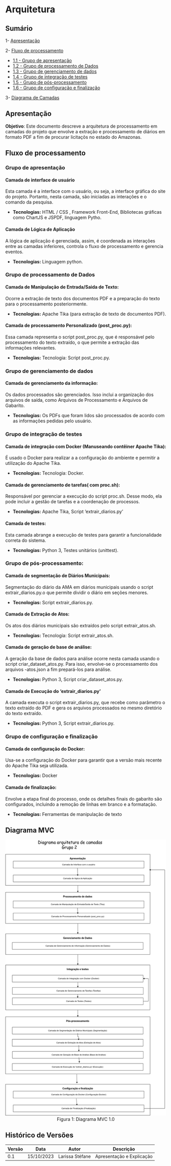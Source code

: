# Arquitetura

## Sumário
1- [Apresentação](#1--Apresentação)

2- [Fluxo de processamento](#1--Fluxo-processamento)

 *   [1.1 - Grupo de apresentação ](#2.1---Grupo-de-apresentação)
 *   [1.2 - Grupo de processamento de Dados ](#2.2---Grupo-de-processamento-de-Dados)
 *   [1.3 - Grupo de gerenciamento de dados ](#2.3---Grupo-de-gerenciamento-de-dados)
 *   [1.4 - Grupo de integração de testes](#2.4---Grupo-de-integração-de-testes)
 *   [1.5 - Grupo de pós-processamento](#2.5---Grupo-de-pós-processamento)
 *   [1.6 - Grupo de configuração e finalização](#2.6---Grupo-de-configuração-e-finalização)

3- [Diagrama de Camadas ](#3--Diagrama-Camadas)

## Apresentação

**Objetivo**: Este documento descreve a arquitetura de processamento em camadas do projeto que envolve a extração e processamento de diários em formato PDF a fim de procurar licitaçõs no estado do Amazonas.

## Fluxo de processamento

### Grupo de apresentação

#### Camada de interface de usuário
Esta camada é a interface com o usuário, ou seja, a interface gráfica do site do projeto. Portanto, nesta camada, são iniciadas as interações e o comando da pesquisa.

* **Tecnologias:** HTML / CSS , Framework Front-End, Bibliotecas gráficas como ChartJS e JSPDF, linguagem Pytho.

#### Camada de Lógica de Aplicação
A lógica de aplicação é gerenciada, assim, é coordenada as interações entre as camadas inferiores, controla o fluxo de processamento e gerencia eventos.

* **Tecnologias:** Linguagem python.

### Grupo de processamento de Dados

#### Camada de Manipulação de Entrada/Saida de Texto:
Ocorre a extração de texto dos documentos PDF e a preparação do texto para o processamento posteriormente.

* **Tecnologias:** Apache Tika (para extração de texto de documentos PDF).

#### Camada de processamento Personalizado (post_proc.py): 
Essa camada representa o script post_proc.py, que é responsável pelo processamento do texto extraído, o que permite a extração das informações relevantes.

* **Tecnologias:** Tecnologia: Script post_proc.py.

### Grupo de gerenciamento de dados

#### Camada de gerenciamento da informação:
Os dados processados são gerenciados. Isso inclui a organização dos arquivos de saída, como Arquivos de Processamento e Arquivos de Gabarito.

* **Tecnologias:** Os PDFs que foram lidos são processados de acordo com as informações pedidas pelo usuário.

### Grupo de integração de testes

#### Camada de integração com Docker (Manuseando contêiner Apache Tika):
É usado o Docker para realizar a a configuração do ambiente e permitir a utilização do Apache Tika.

* **Tecnologias:** Tecnologia: Docker.

#### Camada de gerenciamento de tarefas( com proc.sh):
Responsável por gerenciar a execução do script proc.sh. Desse modo, ela pode incluir a gestão de tarefas e a coordenação de processos.

* **Tecnologias:** Apache Tika, Script ‘extrair_diarios.py’

#### Camada de testes:
Esta camada abrange a execução de testes para garantir a funcionalidade correta do sistema.

* **Tecnologias:** Python 3, Testes unitários (unittest).

### Grupo de pós-processamento:

#### Camada de segmentação de Diários Municipais:
Segmentação do diário da AMA em diários municipais usando o script extrair_diarios.py.o que permite dividir o diário em seções menores.

* **Tecnologias:** Script extrair_diarios.py.

#### Camada de Extração de Atos:
Os atos dos diários municipais são extraídos pelo script extrair_atos.sh.

* **Tecnologias:** Tecnologia: Script extrair_atos.sh.

#### Camada de geração de base de análise:
A geração da base de dados para análise ocorre nesta camada usando o script criar_dataset_atos.py. Para isso, envolve-se o processamento dos arquivos -atos.json a fim prepará-los para análise.

* **Tecnologias:** Python 3, Script criar_dataset_atos.py.

#### Camada de Execução do ‘extrair_diarios.py’
A camada executa o script extrair_diarios.py, que recebe como parâmetro o texto extraído do PDF e gera os arquivos processados no mesmo diretório do texto extraído.

* **Tecnologias:** Python 3, Script extrair_diarios.py.

### Grupo de configuração e finalização

#### Camada de configuração do Docker:
Usa-se a configuração do Docker para garantir que a versão mais recente do Apache Tika seja utilizada.

* **Tecnologias:** Docker

#### Camada de finalização:
Envolve a etapa final do processo, onde os detalhes finais do gabarito são configurados, incluindo a remoção de linhas em branco e a formatação.

* **Tecnologias:** Ferramentas de manipulação de texto

## Diagrama MVC

<div align="center">
  <img src="Arquitetura de camadas.png">
  Figura 1: Diagrama MVC 1.0
</div>

## Histórico de Versões

| Versão  |  Data  | Autor  |  Descrição  |
| ------------------- | ------------------- | ------------------- | ------------------- |
| 0.1 | 15/10/2023  | Larissa Stéfane | Apresentação e Explicação |












